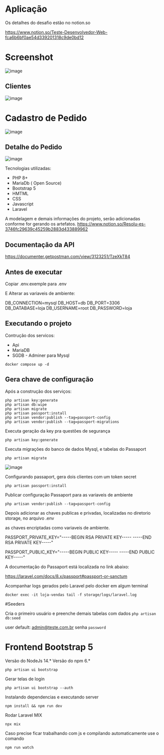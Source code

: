 # Aplicação

Os detalhes do desafio estão no notion.so

https://www.notion.so/Teste-Desenvolvedor-Web-fca6b6bf0ae54d339201318c9de0bd12

# Screenshot
![image](https://user-images.githubusercontent.com/2191326/122844769-c08a7380-d2d8-11eb-8bc2-b6e21fee9767.png)

## Clientes

![image](https://user-images.githubusercontent.com/2191326/123036943-3c151f00-d3c4-11eb-8c9a-7a4f72dd3281.png)

# Cadastro de Pedido

![image](https://user-images.githubusercontent.com/2191326/123037127-81d1e780-d3c4-11eb-9b21-7c5695e0dc15.png)

## Detalhe do Pedido
![image](https://user-images.githubusercontent.com/2191326/123038349-9616e400-d3c6-11eb-8461-4e1284daa6ba.png)




Tecnologias utilizadas:

- PHP 8+
- MariaDb ( Open Source)
- Bootstrap 5
- HMTML
- CSS
- Javascript
- Laravel


A modelagem e demais informações do projeto, serão adicionadas conforme for gerando os artefatos.
https://www.notion.so/Resolu-es-3746fc29639c45259b2883d433889962

## Documentação da API
https://documenter.getpostman.com/view/3123251/TzeXkT84

## Antes de executar

Copiar .env.exemple para .env

E Alterar as variaveis de ambiente:

DB_CONNECTION=mysql
DB_HOST=db
DB_PORT=3306
DB_DATABASE=loja
DB_USERNAME=root
DB_PASSWORD=loja

## Executando o projeto

Contrução dos servicos:

- Api
- MariaDB
- SGDB - Adminer para Mysql

`docker compose up -d`

## Gera chave de configuração

Após a construção dos serviços:

    php artisan key:generate
    php artisan db:wipe 
    php artisan migrate 
    php artisan passport:install
    php artisan vendor:publish --tag=passport-config
    php artisan vendor:publish --tag=passport-migrations

Executa geração da key pra questões de segurança

`php artisan key:generate`

Executa migrações do banco de dados Mysql, e tabelas do Passaport

`php artisan migrate`

![image](https://user-images.githubusercontent.com/2191326/123038876-8f3ca100-d3c7-11eb-83eb-5ce4d8e72928.png)


Configurando passaport, gera dois clientes com um token secret

`php artisan passport:install`

Publicar configuração Passaport para as variaveis de ambiente

`php artisan vendor:publish --tag=passport-config`

Depois adicionar as chaves publicas e privadas, localizadas no diretorio storage, no arquivo .env

as chaves encriptadas como variaveis de ambiente.

PASSPORT_PRIVATE_KEY="-----BEGIN RSA PRIVATE KEY-----
<private key here>
-----END RSA PRIVATE KEY-----"

PASSPORT_PUBLIC_KEY="-----BEGIN PUBLIC KEY-----
<public key here>
-----END PUBLIC KEY-----"

A documentação do Passaport está localizada no link abaixo:

https://laravel.com/docs/8.x/passport#passport-or-sanctum


Acompanhar logs gerados pelo Laravel pelo docker em algum terminal

`docker exec -it loja-vendas tail -f storage/logs/laravel.log`
    
#Seeders

Cria o primeiro usuário e preenche demais tabelas com dados
`php artisan db:seed`

user default: admin@teste.com.br 
senha `password`

# Frontend Bootstrap 5

Versão do NodeJs 14.*
Versão do npm 6.*

`php artisan ui bootstrap`

 Gerar telas de login

 `php artisan ui bootstrap --auth`

 Instalando dependencias e executando server

 `npm install && npm run dev`

 Rodar Laravel MIX

 `npx mix`

 Caso precise ficar trabalhando com js e compilando automaticamente use o comando

`npm run watch`

